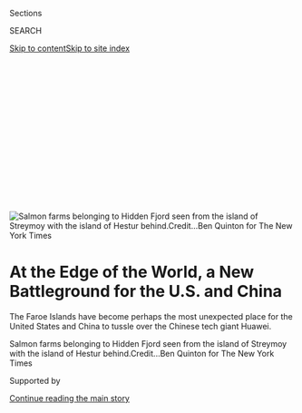 <div id="app">

<div>

<div>

<div>

<div class="NYTAppHideMasthead css-ikk3s8 e1suatyy0">

<div class="section css-133zg39 e1suatyy2">

<div class="css-eph4ug er09x8g0">

<div class="css-6n7j50">

</div>

<span class="css-1dv1kvn">Sections</span>

<div class="css-10488qs">

<span class="css-1dv1kvn">SEARCH</span>

</div>

[Skip to content](#site-content)[Skip to site
index](#site-index)

</div>

<div class="css-10698na e1huz5gh0">

</div>

</div>

</div>

</div>

<div data-aria-hidden="false">

<div id="site-content" data-role="main">

<div>

<div class="css-1aor85t" style="opacity:0.000000001;z-index:-1;visibility:hidden">

<div class="css-1hqnpie">

<div class="css-epjblv">

<span class="css-17xtcya">[Technology](/section/technology)</span><span class="css-x15j1o">|</span><span class="css-fwqvlz">At
the Edge of the World, a New Battleground for the U.S. and
China</span>

</div>

<div class="css-k008qs">

<div class="css-1iwv8en">

<span class="css-18z7m18"></span>

<div>

</div>

</div>

<span class="css-1n6z4y">https://nyti.ms/34E4MZj</span>

<div class="css-1705lsu">

<div class="css-4xjgmj">

<div class="css-4skfbu" data-role="toolbar" data-aria-label="Social Media Share buttons, Save button, and Comments Panel with current comment count" data-testid="share-tools">

  - 
  - 
  - 
  - 
    
    <div class="css-6n7j50">
    
    </div>

  - 
  - 

</div>

</div>

</div>

</div>

</div>

</div>

<div id="NYT_TOP_BANNER_REGION" class="css-11qgg8s">

</div>

<div id="fullBleedHeaderContent">

<div class="css-9fsmc8">

![<span class="css-16f3y1r e13ogyst0" data-aria-hidden="true">Salmon
farms belonging to Hidden Fjord seen from the island of Streymoy with
the island of Hestur
behind.</span><span class="css-cnj6d5 e1z0qqy90" itemprop="copyrightHolder"><span class="css-1ly73wi e1tej78p0">Credit...</span><span><span>Ben
Quinton for The New York
Times</span></span></span>](https://static01.nyt.com/images/2019/12/20/business/00huawei-faroe1/merlin_166187199_2c87d378-88a4-4518-8429-ac249a722ae6-articleLarge.jpg?quality=75&auto=webp&disable=upscale)

</div>

<div class="css-1aqq9tq">

<div class="css-1vkm6nb ehdk2mb0">

# At the Edge of the World, a New Battleground for the U.S. and China

</div>

The Faroe Islands have become perhaps the most unexpected place for the
United States and China to tussle over the Chinese tech giant Huawei.

</div>

<div class="css-nwzfg5 e1gnum310">

<span class="css-1f9pvn2 technology">Salmon farms belonging to Hidden
Fjord seen from the island of Streymoy with the island of Hestur
behind.</span><span class="css-cnj6d5 e1z0qqy90" itemprop="copyrightHolder"><span class="css-1ly73wi e1tej78p0">Credit...</span><span><span>Ben
Quinton for The New York Times</span></span></span>

</div>

<div id="sponsor-wrapper" class="css-1hyfx7x">

<div id="sponsor-slug" class="css-19vbshk">

Supported by

</div>

[Continue reading the main
story](#after-sponsor)

<div id="sponsor" class="ad sponsor-wrapper" style="text-align:center;height:100%;display:block">

</div>

<div id="after-sponsor">

</div>

</div>

<div class="css-1wx1auc e1gnum311">

<div class="css-18e8msd">

<div class="css-vp77d3 epjyd6m0">

<div class="css-1baulvz">

By [<span class="css-1baulvz last-byline" itemprop="name">Adam
Satariano</span>](https://www.nytimes.com/by/adam-satariano)

</div>

</div>

  - 
    
    <div class="css-ld3wwf e16638kd2">
    
    Published Dec. 20, 2019Updated Dec. 21,
    2019
    
    </div>

  - 
    
    <div class="css-4xjgmj">
    
    <div class="css-pvvomx" data-role="toolbar" data-aria-label="Social Media Share buttons, Save button, and Comments Panel with current comment count" data-testid="share-tools">
    
      - 
      - 
      - 
      - 
        
        <div class="css-6n7j50">
        
        </div>
    
      - 
      - 
    
    </div>
    
    </div>

</div>

</div>

</div>

<div class="section meteredContent css-1r7ky0e" name="articleBody" itemprop="articleBody">

<div class="css-1fanzo5 StoryBodyCompanionColumn">

<div class="css-53u6y8">

TORSHAVN, Faroe Islands — The mere existence of the Faroe Islands is a
wonder. Tall peaks of snow-patched volcanic rock jut out from the North
Atlantic Ocean. Steep cliffs plunge into the deep waters of narrow
fjords.

The remote collection of 18 small islands, which sit between Iceland and
Norway, is known for a robust puffin population and periodic whale
hunts. The semiautonomous Danish territory also has a thriving salmon
industry.

Technology is not a common conversation topic among its 50,000
residents. Yet in recent weeks, the Faroe Islands have turned into a new
and unlikely battleground in the [technological Cold
War](https://www.nytimes.com/2018/03/23/technology/trump-china-tariffs-tech-cold-war.html)
between the United States and China.

The dispute started because of a contract. The Faroe Islands wanted to
build a new ultrafast wireless network with [fifth-generation
technology, known
as 5G](https://www.nytimes.com/2018/12/31/technology/personaltech/5g-what-you-need-to-know.html).
To create that new network, the territory planned to award the job to a
technology supplier.

</div>

</div>

<div class="css-1fanzo5 StoryBodyCompanionColumn">

<div class="css-53u6y8">

That was when the United States began urging the archipelago nation not
to give the contract to a particular company: the Chinese
telecommunications giant Huawei. American officials have long said
Huawei is beholden to Beijing and [poses national security
concerns](https://www.nytimes.com/2019/08/07/business/huawei-us-ban.html).

Then Chinese officials got involved. A senior Faroe Islands government
official was recently caught on tape saying that the Chinese had offered
to boost trade between the territory and China — as long as Huawei got
the 5G network assignment.

“Commercially, the Faroe Islands cannot be very important to Huawei or
anybody else,” Sjurdur Skaale, who represents the territory in the
Danish parliament, said over breakfast in the capital of Torshavn this
week. “The fact that the Chinese and American embassies are fighting
over this as hard they are, there is something else on the table. It is
about something else than purely business.”

</div>

</div>

<div class="css-79elbk" data-testid="photoviewer-wrapper">

<div class="css-z3e15g" data-testid="photoviewer-wrapper-hidden">

</div>

<div class="css-1a48zt4 ehw59r15" data-testid="photoviewer-children">

![<span class="css-16f3y1r e13ogyst0" data-aria-hidden="true">The Faroe
Islands has more sheep than
people.</span><span class="css-cnj6d5 e1z0qqy90" itemprop="copyrightHolder"><span class="css-1ly73wi e1tej78p0">Credit...</span><span>Ben
Quinton for The New York
Times</span></span>](https://static01.nyt.com/images/2019/12/20/business/00huawei-faroe2/merlin_166187493_1cb3806b-7b83-4f85-9b07-ec51d5708f80-articleLarge.jpg?quality=75&auto=webp&disable=upscale)

</div>

</div>

<div class="css-79elbk" data-testid="photoviewer-wrapper">

<div class="css-z3e15g" data-testid="photoviewer-wrapper-hidden">

</div>

<div class="css-1a48zt4 ehw59r15" data-testid="photoviewer-children">

<div class="css-1xdhyk6 erfvjey0">

<span class="css-1ly73wi e1tej78p0">Image</span>

<div class="css-zjzyr8">

<div data-testid="lazyimage-container" style="height:309.3333333333333px">

</div>

</div>

</div>

<span class="css-16f3y1r e13ogyst0" data-aria-hidden="true">Sjurdur
Skaale, a member of the Danish parliament who represents the Faroe
Islands, with the Faroese government buildings behind
him.</span><span class="css-cnj6d5 e1z0qqy90" itemprop="copyrightHolder"><span class="css-1ly73wi e1tej78p0">Credit...</span><span>Ben
Quinton for The New York Times</span></span>

</div>

</div>

<div class="css-1fanzo5 StoryBodyCompanionColumn">

<div class="css-53u6y8">

No location is now too small for the United States and China to focus on
as they tussle over the future of technology. The Faroe Islands, whose
proximity to the arctic gives it added military importance, joins
countries across Europe caught in the middle of the two superpowers over
Huawei, the crown jewel of the Chinese tech sector.

</div>

</div>

<div class="css-1fanzo5 StoryBodyCompanionColumn">

<div class="css-53u6y8">

For more than a year, [American officials have applied
pressure](https://www.nytimes.com/2019/01/26/us/politics/huawei-china-us-5g-technology.html)
on Britain, Germany, Poland and others to follow its lead in banning
Huawei from new 5G networks. They argue the company can be used by
China’s Communist Party to spy or sabotage critical networks. Huawei
has denied that it helps Beijing.

But if the European nations side with Washington, they risk harming
their economic ties to China, which has a growing appetite for German
cars, French airplanes and British pharmaceuticals.

In the Faroe Islands, Bardur Nielsen, the prime minister, has tried
defusing the conflict. In a statement, he said his government “has not
been pressured or threatened by foreign authorities in relation to the
development of a 5G network in the Faroe Islands.”

Any decision about awarding a contract to Huawei, he said, would be made
by the local telecommunications company, Foroya Tele.

Foroya Tele said in a statement that it is testing different
technologies. The choice of a 5G network provider, it said, “requires
significant considerations given the scale and importance of the
investment for the Faroe Islands.”

For the people of the Faroe Islands, the debate over Huawei and 5G is
rooted in salmon more than in download speeds.

</div>

</div>

<div class="css-1fanzo5 StoryBodyCompanionColumn">

<div class="css-53u6y8">

Salmon is central to the territory’s economy. More than 90 percent of
the Faroe Islands’ exports are fish, including salmon, mackerel, herring
and cod. In the surrounding waters, thousands of salmon can be seen
splashing inside large netted rings, where they are bred for meals in
Paris, Moscow, New York — and, increasingly, Beijing.

After 2010, the islands’ salmon exports to China picked up. At the time,
the Chinese government had slowed the purchase of the fish from Norway
in response to the awarding of the [Nobel Peace Prize to Chinese human
rights activist Liu
Xiaobo](https://www.nytimes.com/2010/12/11/world/europe/11nobel.html) in
Oslo.

</div>

</div>

<div class="css-79elbk" data-testid="photoviewer-wrapper">

<div class="css-z3e15g" data-testid="photoviewer-wrapper-hidden">

</div>

<div class="css-1a48zt4 ehw59r15" data-testid="photoviewer-children">

<div class="css-1xdhyk6 erfvjey0">

<span class="css-1ly73wi e1tej78p0">Image</span>

<div class="css-zjzyr8">

<div data-testid="lazyimage-container" style="height:290px">

</div>

</div>

</div>

<span class="css-16f3y1r e13ogyst0" data-aria-hidden="true">Salmon has
become central to the economy of the Faroe
Islands.</span><span class="css-cnj6d5 e1z0qqy90" itemprop="copyrightHolder"><span class="css-1ly73wi e1tej78p0">Credit...</span><span>Ben
Quinton for The New York
Times</span></span>

</div>

</div>

<div class="css-79elbk" data-testid="photoviewer-wrapper">

<div class="css-z3e15g" data-testid="photoviewer-wrapper-hidden">

</div>

<div class="css-1a48zt4 ehw59r15" data-testid="photoviewer-children">

<div class="css-1xdhyk6 erfvjey0">

<span class="css-1ly73wi e1tej78p0">Image</span>

<div class="css-zjzyr8">

<div data-testid="lazyimage-container" style="height:309.3333333333333px">

</div>

</div>

</div>

<span class="css-16f3y1r e13ogyst0" data-aria-hidden="true">Runi Dam, a
consultant for fishing companies in the Faroe Islands. “We have the
perfect environment,” he
said.</span><span class="css-cnj6d5 e1z0qqy90" itemprop="copyrightHolder"><span class="css-1ly73wi e1tej78p0">Credit...</span><span>Ben
Quinton for The New York Times</span></span>

</div>

</div>

<div class="css-1fanzo5 StoryBodyCompanionColumn">

<div class="css-53u6y8">

China now makes up about 7 percent of the Faroe Islands’ salmon sales.
The Faroese government this year opened an [office in
Beijing](https://www.faroeislands.fo/the-big-picture/news/faroese-representation-to-open-in-beijing/)
to further expand trade.

In 2014, the islands’ salmon sales to Russia exploded after the European
Union limited what fish other countries could export there. Those rules
do not apply to the Faroe Islands because it is not a part of the
European bloc.

In all, salmon exports from the Faroe Islands are expected to top $550
million this year, up from roughly $190 million a decade ago.

</div>

</div>

<div class="css-1fanzo5 StoryBodyCompanionColumn">

<div class="css-53u6y8">

“This is the home place of Atlantic salmon,” Runi Dam, a consultant for
local fishing companies, said while standing over giant pens filled with
about 15,000 salmon each. “We have the perfect environment.”

Now the salmon business has become entangled in the fight over the 5G
wireless
network.

</div>

</div>

<div class="css-79elbk" data-testid="photoviewer-wrapper">

<div class="css-z3e15g" data-testid="photoviewer-wrapper-hidden">

</div>

<div class="css-1a48zt4 ehw59r15" data-testid="photoviewer-children">

<div class="css-1xdhyk6 erfvjey0">

<span class="css-1ly73wi e1tej78p0">Image</span>

<div class="css-zjzyr8">

<div data-testid="lazyimage-container" style="height:289.35555555555555px">

</div>

</div>

</div>

<span class="css-16f3y1r e13ogyst0" data-aria-hidden="true">The Faroese
island of Koltur, where steep cliffs fall into deep
waters.</span><span class="css-cnj6d5 e1z0qqy90" itemprop="copyrightHolder"><span class="css-1ly73wi e1tej78p0">Credit...</span><span>Ben
Quinton for The New York
Times</span></span>

</div>

</div>

<div class="css-a7yk8a e73j0it0">

<div class="css-1xdhyk6 erfvjey0">

<span class="css-1ly73wi e1tej78p0">Image</span>

<div class="css-zjzyr8">

<div data-testid="lazyimage-container" style="height:483.33333333333326px">

</div>

</div>

</div>

<span class="css-16f3y1r e13ogyst0" data-aria-hidden="true">A mountain
top road on the island of
Streymoy.</span><span class="css-cnj6d5 e1z0qqy90" itemprop="copyrightHolder"><span class="css-1ly73wi e1tej78p0">Credit...</span><span>Ben
Quinton for The New York
Times</span></span>

<div class="css-1xdhyk6 erfvjey0">

<span class="css-1ly73wi e1tej78p0">Image</span>

<div class="css-zjzyr8">

<div data-testid="lazyimage-container" style="height:483.33333333333326px">

</div>

</div>

</div>

<span class="css-16f3y1r e13ogyst0" data-aria-hidden="true">A freshly
caught salmon, taken out of one of Hidden Fjord’s holding
nets.</span><span class="css-cnj6d5 e1z0qqy90" itemprop="copyrightHolder"><span class="css-1ly73wi e1tej78p0">Credit...</span><span>Ben
Quinton for The New York Times</span></span>

</div>

<div class="css-1fanzo5 StoryBodyCompanionColumn">

<div class="css-53u6y8">

Last month, America’s ambassador to Denmark, Carla Sands, went public
with warnings against Huawei. In an [opinion
piece](https://www.tidende.dk/tidende/indland/2019/11/29/usa-skraemmer-faeroeerne-fra-at-koebe-5g-kinesiske-huawei/)
in the local Faroe Islands newspaper, Ms. Sands said there could be
“dangerous consequences” if the company was allowed to build the 5G
network. When countries let Huawei in, she said, “they agree to work
under Chinese communist rules.”

In another
[interview](https://www.dr.dk/nyheder/penge/usa-ambassadoer-i-danmark-angriber-huawei-direktoer-han-arbejder-de-kinesiske)
with Danish Broadcasting this week, Ms. Sands accused a Huawei executive
responsible for the Nordic region of “working for the Chinese
communists,” who are “exporting their spying, their corruption and
bribery around the world.”

Ms. Sands declined to be interviewed.

At the same time, China’s ambassador to Denmark visited the Faroe
Islands at least twice in the past two months.

This month, the Danish national newspaper,
[Berlingske](https://www.berlingske.dk/internationalt/banned-recording-reveals-china-ambassador-threatened-faroese-leader),
published the
[transcript](https://www.berlingske.dk/globalt/documentation-read-the-printout-of-the-banned-recording)
of an audio recording in which a senior Faroe Islands official is
summarizing one of the meetings. Herálvur Joensen, a senior aide in the
Faroese government, was caught on tape saying China’s ambassador had
threatened to block a trade deal — and more fish sales — if Huawei was
not used for the 5G network.

</div>

</div>

<div class="css-1fanzo5 StoryBodyCompanionColumn">

<div class="css-53u6y8">

“If Foroya Tele signed agreement with Huawei, then all doors would be
open for a free-trade agreement with China,” he said in the recording.
“If this doesn’t happen, then there won’t be a trade agreement.”

A spokesman for the prime minister said Mr. Joensen had not attended the
meeting with the Chinese ambassador and was not available for an
interview.

</div>

</div>

<div class="css-a7yk8a e73j0it0">

<div class="css-1xdhyk6 erfvjey0">

<span class="css-1ly73wi e1tej78p0">Image</span>

<div class="css-zjzyr8">

<div data-testid="lazyimage-container" style="height:483.33333333333326px">

</div>

</div>

</div>

<span class="css-16f3y1r e13ogyst0" data-aria-hidden="true">Rógvi
Olavson, a lecturer at Faroe Islands
University.</span><span class="css-cnj6d5 e1z0qqy90" itemprop="copyrightHolder"><span class="css-1ly73wi e1tej78p0">Credit...</span><span>Ben
Quinton for The New York
Times</span></span>

<div class="css-1xdhyk6 erfvjey0">

<span class="css-1ly73wi e1tej78p0">Image</span>

<div class="css-zjzyr8">

<div data-testid="lazyimage-container" style="height:483.33333333333326px">

</div>

</div>

</div>

<span class="css-16f3y1r e13ogyst0" data-aria-hidden="true">Sissal
Kristiansen, the co-owner of a local clothing company called Sisha
Brand.</span><span class="css-cnj6d5 e1z0qqy90" itemprop="copyrightHolder"><span class="css-1ly73wi e1tej78p0">Credit...</span><span>Ben
Quinton for The New York Times</span></span>

</div>

<div class="css-1fanzo5 StoryBodyCompanionColumn">

<div class="css-53u6y8">

Huawei’s critics jumped on the revelations, saying the leaked recording
showed the close links between Huawei and the Chinese government.

China’s ambassador, Feng Tie, wrote in
[Berlingske](https://www.berlingske.dk/kommentatorer/kinesisk-ambassadoer-i-danmark-usa-er-den-stoerste-usikkerhedsfaktor)
that the country did not pressure the Faroe Islands. “It’s my duty to
secure that Huawei is treated fair and without discrimination in
Denmark,” he said. “It’s not at all in Chinese culture to promote
threats. Promoting threats is more known from the U.S.”

Huawei said in a statement it was not involved in any talks between the
two governments.

In villages and harbors around the islands, people said they were
bewildered about being thrust into a battle between China and the United
States.

</div>

</div>

<div class="css-79elbk" data-testid="photoviewer-wrapper">

<div class="css-z3e15g" data-testid="photoviewer-wrapper-hidden">

</div>

<div class="css-1a48zt4 ehw59r15" data-testid="photoviewer-children">

<div class="css-1xdhyk6 erfvjey0">

<span class="css-1ly73wi e1tej78p0">Image</span>

<div class="css-zjzyr8">

<div data-testid="lazyimage-container" style="height:309.3333333333333px">

</div>

</div>

</div>

<span class="css-16f3y1r e13ogyst0" data-aria-hidden="true">Workers at a
fish processing plant and farm on the Faroese island of
Streymoy.</span><span class="css-cnj6d5 e1z0qqy90" itemprop="copyrightHolder"><span class="css-1ly73wi e1tej78p0">Credit...</span><span>Ben
Quinton for The New York Times</span></span>

</div>

</div>

<div class="css-1fanzo5 StoryBodyCompanionColumn">

<div class="css-53u6y8">

“It is a lice between two nails,” said Rógvi Olavson, who lives in
Torshavn and is a lecturer at the local university. “You’re squeezed by
the U.S. on the one hand and China on the other.”

While many residents said the Faroe Islands prefer the United States
over China, several expressed anger at American officials for demanding
that Huawei be banned. They said the company helped build the existing
4G network, which they use to make phone calls or share photos from some
of the more far-flung areas of the islands.

Sissal Kristiansen, who designs sweaters and other clothing from Faroese
wool, said she had listened to a recent interview with Ms. Sands.

“It awoke this, ‘Oh bugger off’ feeling in me,” she said. “We make our
own
decisions.”

</div>

</div>

<div class="css-79elbk" data-testid="photoviewer-wrapper">

<div class="css-z3e15g" data-testid="photoviewer-wrapper-hidden">

</div>

<div class="css-1a48zt4 ehw59r15" data-testid="photoviewer-children">

<div class="css-1xdhyk6 erfvjey0">

<span class="css-1ly73wi e1tej78p0">Image</span>

<div class="css-zjzyr8">

<div data-testid="lazyimage-container" style="height:309.3333333333333px">

</div>

</div>

</div>

<span class="css-16f3y1r e13ogyst0" data-aria-hidden="true">Antennas
near Torshavn, the capital of the
islands.</span><span class="css-cnj6d5 e1z0qqy90" itemprop="copyrightHolder"><span class="css-1ly73wi e1tej78p0">Credit...</span><span>Ben
Quinton for The New York Times</span></span>

</div>

</div>

<div class="css-1fanzo5 StoryBodyCompanionColumn">

<div class="css-53u6y8">

Others are wary about harming economic ties with China, which they fear
will retaliate if Huawei is not selected for the 5G network. Many locals
remember an economic crisis in the 1990s, when about 10 percent of
Faroese residents ended up moving abroad.

Today, unemployment on the islands is almost nonexistent — just 183
people were out of work as of Friday, according to government
[statistics](https://www.als.fo/). Like other Nordic countries, health
care, education and other social services are free. There is virtually
no crime.

“China is not just a nice customer, it is a necessity,” said Martin
Breum, an arctic expert who has [written about the Faroe
Islands](https://www.mqup.ca/cold-rush-products-9780773553637.php?page_id=73&).
The Faroese, he added, “have nothing else to sell to the rest of the
world. They live off their fish.”

Martin Selsoe Sorensen contributed reporting from Copenhagen.

</div>

</div>

</div>

<div>

</div>

<div>

</div>

<div>

</div>

<div>

<div id="bottom-wrapper" class="css-1ede5it">

<div id="bottom-slug" class="css-l9onyx">

Advertisement

</div>

[Continue reading the main
story](#after-bottom)

<div id="bottom" class="ad bottom-wrapper" style="text-align:center;height:100%;display:block;min-height:90px">

</div>

<div id="after-bottom">

</div>

</div>

</div>

</div>

</div>

## Site Index

<div>

</div>

## Site Information Navigation

  - [© <span>2020</span> <span>The New York Times
    Company</span>](https://help.nytimes.com/hc/en-us/articles/115014792127-Copyright-notice)

<!-- end list -->

  - [NYTCo](https://www.nytco.com/)
  - [Contact
    Us](https://help.nytimes.com/hc/en-us/articles/115015385887-Contact-Us)
  - [Work with us](https://www.nytco.com/careers/)
  - [Advertise](https://nytmediakit.com/)
  - [T Brand Studio](http://www.tbrandstudio.com/)
  - [Your Ad
    Choices](https://www.nytimes.com/privacy/cookie-policy#how-do-i-manage-trackers)
  - [Privacy](https://www.nytimes.com/privacy)
  - [Terms of
    Service](https://help.nytimes.com/hc/en-us/articles/115014893428-Terms-of-service)
  - [Terms of
    Sale](https://help.nytimes.com/hc/en-us/articles/115014893968-Terms-of-sale)
  - [Site
    Map](https://spiderbites.nytimes.com)
  - [Help](https://help.nytimes.com/hc/en-us)
  - [Subscriptions](https://www.nytimes.com/subscription?campaignId=37WXW)

</div>

</div>

</div>

</div>

